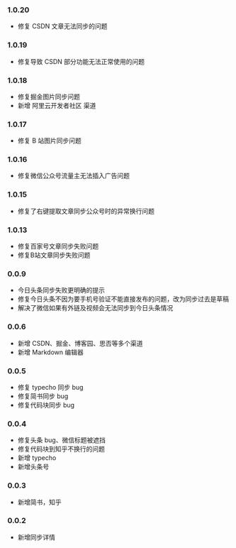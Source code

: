 ### 1.0.20

- 修复 CSDN 文章无法同步的问题

### 1.0.19

- 修复导致 CSDN 部分功能无法正常使用的问题

### 1.0.18

- 修复掘金图片同步问题
- 新增 阿里云开发者社区 渠道

### 1.0.17

- 修复 B 站图片同步问题

### 1.0.16

- 修复微信公众号流量主无法插入广告问题

### 1.0.15

- 修复了右键提取文章同步公众号时的异常换行问题

### 1.0.13

- 修复百家号文章同步失败问题
- 修复B站文章同步失败问题

### 0.0.9

- 今日头条同步失败更明确的提示
- 修复今日头条不因为要手机号验证不能直接发布的问题，改为同步过去是草稿
- 解决了微信如果有外链及视频会无法同步到今日头条情况

### 0.0.6

- 新增 CSDN、掘金、博客园、思否等多个渠道
- 新增 Markdown 编辑器

### 0.0.5

- 修复 typecho 同步 bug
- 修复简书同步 bug
- 修复代码块同步 bug

### 0.0.4

- 修复头条 bug、微信标题被遮挡
- 修复代码块到知乎不换行的问题
- 新增 typecho
- 新增头条号

### 0.0.3

- 新增简书，知乎

### 0.0.2

- 新增同步详情
